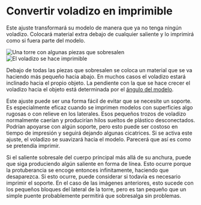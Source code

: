 Convertir voladizo en imprimible
====
Este ajuste transformará su modelo de manera que ya no tenga ningún voladizo. Colocará material extra debajo de cualquier saliente y lo imprimirá como si fuera parte del modelo.

<!--screenshot {
"image_path": "conical_overhang_enabled_disabled.png",
"models": [{"script": "castle.scad"}],
"camera_position": [0, 189, 25],
"settings": {
    "conical_overhang_enabled": false
},
"colours": 8
}-->
<!--screenshot {
"image_path": "conical_overhang_enabled_enabled.png",
"models": [{"script": "castle.scad"}],
"camera_position": [0, 189, 25],
"settings": {
    "conical_overhang_enabled": true,
    "conical_overhang_angle": 50
},
"colours": 8
}-->
![Una torre con algunas piezas que sobresalen](../images/conical_overhang_enabled_disabled.png)
![El voladizo se hace imprimible](../images/conical_overhang_enabled_enabled.png)

Debajo de todas las piezas que sobresalen se coloca un material que se va haciendo más pequeño hacia abajo. En muchos casos el voladizo estará inclinado hacia el propio objeto. La pendiente con la que se hace crecer el voladizo hacia el objeto está determinada por el [ángulo del modelo](conical_overhang_angle.md).

Este ajuste puede ser una forma fácil de evitar que se necesite un soporte. Es especialmente eficaz cuando se imprimen modelos con superficies algo rugosas o con relieve en los laterales. Esos pequeños trozos de voladizo normalmente caerían y producirían hilos sueltos de plástico desconectados. Podrían apoyarse con algún soporte, pero esto puede ser costoso en tiempo de impresión y seguirá dejando algunas cicatrices. Si se activa este ajuste, el voladizo se suavizará hacia el modelo. Parecerá que así es como se pretendía imprimir.

Si el saliente sobresale del cuerpo principal más allá de su anchura, puede que siga produciendo algún saliente en forma de línea. Esto ocurre porque la protuberancia se encoge entonces infinitamente, haciendo que desaparezca. Si esto ocurre, puede considerar si todavía es necesario imprimir el soporte. En el caso de las imágenes anteriores, esto sucede con los pequeños bloques del lateral de la torre, pero es tan pequeño que un simple puente probablemente permitirá que sobresalga sin problemas.